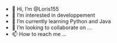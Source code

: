 - 👋 Hi, I’m @Loris155
- 👀 I’m interested in developpement
- 🌱 I’m currently learning Python and Java
- 💞️ I’m looking to collaborate on ...
- 📫 How to reach me ...

<!---
Loris155/Loris155 is a ✨ special ✨ repository because its `README.md` (this file) appears on your GitHub profile.
You can click the Preview link to take a look at your changes.
--->
